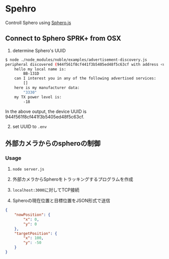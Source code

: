# Spehro

Controll Sphero using [Sphero.js](https://github.com/orbotix/sphero.js)

## Connect to Sphero SPRK+ from OSX

1. determine Sphero's UUID

  ``` sh
  $ node ./node_modules/noble/examples/advertisement-discovery.js
  peripheral discovered (944f561f8cf441f3b5405ed48f5c63cf with address <unknown, unknown>, connectable true, RSSI -73:
      hello my local name is:
          BB-131D
      can I interest you in any of the following advertised services:
          []
      here is my manufacturer data:
          "3330"
      my TX power level is:
          -18
  ```
  In the above output, the device UUID is 944f561f8cf441f3b5405ed48f5c63cf.

2. set UUID to `.env`

## 外部カメラからのspheroの制御

### Usage
1. `node server.js`

2. 外部カメラからSpheroをトラッキングするプログラムを作成

3. `localhost:3000`に対してTCP接続

4. Spheroの現在位置と目標位置をJSON形式で送信
``` json
{
	"nowPosition": {
		"x": 0,
		"y": 0
	},
	"targetPosition": {
		"x": 100,
		"y": -50
	}
}
```

